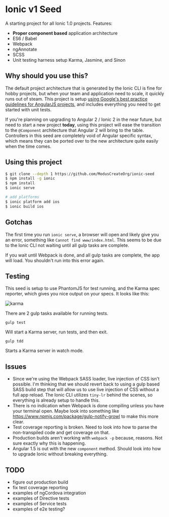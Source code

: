 Ionic v1 Seed
=====================

A starting project for all Ionic 1.0 projects. Features:

- **Proper component based** application architecture
- ES6 / Babel
- Webpack
- ngAnnotate
- SCSS
- Unit testing harness setup Karma, Jasmine, and Sinon

## Why should you use this?

The default project architecture that is generated by the Ionic CLI is fine for hobby projects, but when your team and application need to scale, it quickly runs out of steam. This project is setup [using Google's best practice guidelines for AngularJS projects](http://angularjs.blogspot.com/2014/02/an-angularjs-style-guide-and-best.html), and includes everything you need to get started with unit tests. 

If you're planning on upgrading to Angular 2 / Ionic 2 in the near future, but need to start a new project **today**, using this project will ease the transition to the `@Component` architecture that Angular 2 will bring to the table. Controllers in this seed are completely void of Angular specific syntax, which means they can be ported over to the new architecture quite easily when the time comes. 

## Using this project

```bash
$ git clone --depth 1 https://github.com/ModusCreateOrg/ionic-seed
$ npm install -g ionic
$ npm install
$ ionic serve

# add platforms
$ ionic platform add ios
$ ionic build ios
```

## Gotchas
The first time you run `ionic serve`, a browser will open and likely give you
an error, something like `Cannot find www/index.html`. This seems to be due
to the Ionic CLI not waiting until all gulp tasks are complete.

If you wait until Webpack is done, and all gulp tasks are complete, the app
will load. You shouldn't run into this error again.

## Testing
This seed is setup to use PhantomJS for test running, and the Karma spec reporter, which gives you nice output on your specs. It looks like this:

![karma](https://dl.dropboxusercontent.com/spa/pkr1d5uhq1t8wz1/55ueskxt.png)

There are 2 gulp tasks available for running tests.

`gulp test`

Will start a Karma server, run tests, and then exit.

`gulp tdd` 

Starts a Karma server in watch mode.


## Issues

- Since we're using the Webpack SASS loader, live injection of CSS isn't possible. I'm thinking that we should revert back to using a gulp based SASS build step that will allow us to use live injection of CSS without a full app reload. The Ionic CLI utilizes `tiny-lr` behind the scenes, so everything is already setup to handle this.
- There is no indication when Webpack is done compiling unless you have your terminal open. Maybe look into something like https://www.npmjs.com/package/gulp-notify-growl to make this more clear.
- Test coverage reporting is broken. Need to look into how to parse the non-transpiled code and get coverage on that. 
- Production builds aren't working with `webpack -p` because, reasons. Not sure exactly why this is happening. 
- Angular 1.5 is out with the new `component` method. Should look into how to upgrade Ionic without breaking everything.

## TODO
- figure out production build
- fix test coverage reporting
- examples of ngCordova integration
- examples of Directive tests
- examples of Service tests
- examples of e2e testing?
